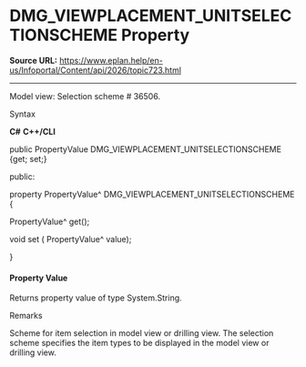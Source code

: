 # DMG_VIEWPLACEMENT_UNITSELECTIONSCHEME Property

**Source URL:** https://www.eplan.help/en-us/Infoportal/Content/api/2026/topic723.html

---

Model view: Selection scheme # 36506.

Syntax

**C#**
**C++/CLI**


public PropertyValue DMG_VIEWPLACEMENT_UNITSELECTIONSCHEME {get; set;}

public:

property PropertyValue^ DMG_VIEWPLACEMENT_UNITSELECTIONSCHEME {

   PropertyValue^ get();

   void set (    PropertyValue^ value);

}


#### Property Value

Returns property value of type System.String.

Remarks

Scheme for item selection in model view or drilling view. The selection scheme specifies the item types to be displayed in the model view or drilling view.
